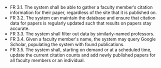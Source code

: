 - FR 3.1. The system shall be able to gather a faculty member’s citation information for their paper, regardless of the site that it is published on.
- FR 3.2. The system can maintain the database and ensure that citation data for papers is regularly updated such that results on papers stay accurate.
- FR 3.3. The system shall filter out data by similarly-named professors.
- FR 3.4. Given a faculty member's name, the system may query Google Scholar, populating the system with found publications.
- FR 3.5. The system shall, starting on demand or at a scheduled time, update the current citation counts and add newly published papers for all faculty members or an individual.